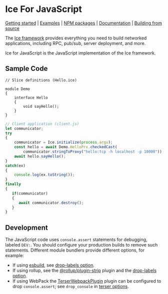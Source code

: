 # Ice For JavaScript

[Getting started] | [Examples] | [NPM packages] | [Documentation] | [Building from source]

The [Ice framework] provides everything you need to build networked applications,
including RPC, pub/sub, server deployment, and more.

Ice for JavaScript is the JavaScript implementation of the Ice framework.

## Sample Code

```slice
// Slice definitions (Hello.ice)

module Demo
{
    interface Hello
    {
        void sayHello();
    }
}
```

```javascript
// Client application (client.js)
let communicator;
try
{
    communicator = Ice.initialize(process.argv);
    const hello = await Demo.HelloPrx.checkedCast(
        communicator.stringToProxy("hello:tcp -h localhost -p 10000"));
    await hello.sayHello();
}
catch(ex)
{
    console.log(ex.toString());
}
finally
{
   if(communicator)
   {
      await communicator.destroy();
   }
}
```

## Development

The JavaScript code uses `console.assert` statements for debugging, labeled `DEV:`. You should configure your production
builds to remove such statements. Different module bundlers provide different options, for example:

- If using [esbuild], see [drop-labels option][esbuild-drop-labels].
- If using rollup, see the [@rollup/plugin-strip] plugin and the [drop-labels option][strip-drop-labels].
- If using WebPack the [TerserWebpackPlugin] plugin can be configured to drop `console.assert`; see `drop_console` in [terser options].

[Getting started]: https://doc.zeroc.com/ice/3.7/hello-world-application/writing-an-ice-application-with-javascript
[Examples]: https://github.com/zeroc-ice/ice-demos/tree/3.7/js
[NPM Packages]: https://www.npmjs.com/~zeroc
[Documentation]: https://doc.zeroc.com/ice/3.7
[Building from source]: https://github.com/zeroc-ice/ice/blob/3.7/js/BUILDING.md
[Ice framework]: https://github.com/zeroc-ice/ice
[esbuild]: https://esbuild.github.io/
[esbuild-drop-labels]: https://esbuild.github.io/api/#drop-labels
[@rollup/plugin-strip]: https://github.com/rollup/plugins/tree/master/packages/strip
[strip-drop-labels]: https://github.com/rollup/plugins/tree/master/packages/strip#labels
[TerserWebpackPlugin]: https://webpack.js.org/plugins/terser-webpack-plugin/
[terser options]: https://terser.org/docs/options/
